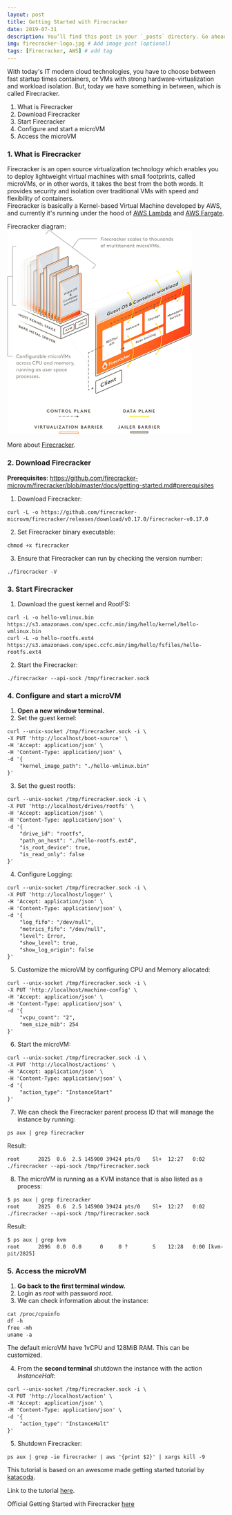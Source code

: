 ```yaml
---
layout: post
title: Getting Started with Firecracker
date: 2019-07-31
description: You’ll find this post in your `_posts` directory. Go ahead and edit it and re-build the site to see your changes. # Add post description (optional)
img: firecracker-logo.jpg # Add image post (optional)
tags: [Firecracker, AWS] # add tag
---
```


With today's IT modern cloud technologies, you have to choose between fast startup times containers, or VMs with strong hardware-virtualization and workload isolation.  But, today we have something in between, which is called Firecracker.   

1. What is Firecracker  
2. Download Firecracker  
3. Start Firecracker  
4. Configure and start a microVM  
5. Access the microVM  

### 1. What is Firecracker

Firecracker is an open source virtualization technology which enables you to deploy lightweight virtual machines with small footprints, called microVMs, or in other words, it takes the best from the both words. It provides security and isolation over traditional VMs with speed and flexibility of containers.  
Firecracker is basically a Kernel-based Virtual Machine developed by AWS, and currently it's running under the hood of [AWS Lambda](https://aws.amazon.com/lambda/) and [AWS Fargate](https://aws.amazon.com/fargate/).  

Firecracker diagram:  
![Firecracker diagram](/assets/img/firecracker-diagram.png)  

More about [Firecracker](https://firecracker-microvm.github.io).  


### 2. Download Firecracker  

**Prerequisites**: https://github.com/firecracker-microvm/firecracker/blob/master/docs/getting-started.md#prerequisites  

1. Download Firecracker:  
```console  
curl -L -o https://github.com/firecracker-microvm/firecracker/releases/download/v0.17.0/firecracker-v0.17.0  
```  
2. Set Firecracker binary executable:  
```console
chmod +x firecracker  
```  
3. Ensure that Firecracker can run by checking the version number:  
```console  
./firecracker -V  
```  


### 3. Start Firecracker  

1. Download the guest kernel and RootFS:  
```console  
curl -L -o hello-vmlinux.bin https://s3.amazonaws.com/spec.ccfc.min/img/hello/kernel/hello-vmlinux.bin  
curl -L -o hello-rootfs.ext4 https://s3.amazonaws.com/spec.ccfc.min/img/hello/fsfiles/hello-rootfs.ext4
```  
2. Start the Firecracker:  
```console  
./firecracker --api-sock /tmp/firecracker.sock  
```  


### 4. Configure and start a microVM

1. **Open a new window terminal.**  
2. Set the guest kernel:  
```console  
curl --unix-socket /tmp/firecracker.sock -i \  
-X PUT 'http://localhost/boot-source' \  
-H 'Accept: application/json' \  
-H 'Content-Type: application/json' \  
-d '{ 
    "kernel_image_path": "./hello-vmlinux.bin"    
}'  
```  
3. Set the guest rootfs:  
```console  
curl --unix-socket /tmp/firecracker.sock -i \  
-X PUT 'http://localhost/drives/rootfs' \  
-H 'Accept: application/json' \  
-H 'Content-Type: application/json' \  
-d '{  
    "drive_id": "rootfs",  
    "path_on_host": "./hello-rootfs.ext4",  
    "is_root_device": true,  
    "is_read_only": false  
}'  
```  
4. Configure Logging:  
```console  
curl --unix-socket /tmp/firecracker.sock -i \  
-X PUT 'http://localhost/logger' \  
-H 'Accept: application/json' \  
-H 'Content-Type: application/json' \  
-d '{  
    "log_fifo": "/dev/null",  
    "metrics_fifo": "/dev/null",  
    "level": Error,  
    "show_level": true,  
    "show_log_origin": false    
}'  
```  
5. Customize the microVM by configuring CPU and Memory allocated:  
```console  
curl --unix-socket /tmp/firecracker.sock -i \  
-X PUT 'http://localhost/machine-config' \  
-H 'Accept: application/json' \  
-H 'Content-Type: application/json' \  
-d '{  
    "vcpu_count": "2",  
    "mem_size_mib": 254   
}'  
```  
6. Start the microVM:  
```console  
curl --unix-socket /tmp/firecracker.sock -i \  
-X PUT 'http://localhost/actions' \  
-H 'Accept: application/json' \  
-H 'Content-Type: application/json' \  
-d '{  
    "action_type": "InstanceStart"     
}'  
```  

7. We can check the Firecracker parent process ID that will manage the instance by running:  
```console  
ps aux | grep firecracker  
```  

  Result:  
```console  
root      2825  0.6  2.5 145900 39424 pts/0    Sl+  12:27   0:02 ./firecracker --api-sock /tmp/firecracker.sock
```  

8. The microVM is running as a KVM instance that is also listed as a process:  
```console  
$ ps aux | grep firecracker  
root      2825  0.6  2.5 145900 39424 pts/0    Sl+  12:27   0:02 ./firecracker --api-sock /tmp/firecracker.sock  
```  

  Result:  
```console  
$ ps aux | grep kvm  
root      2896  0.0  0.0      0     0 ?        S    12:28   0:00 [kvm-pit/2825]  
```  


### 5. Access the microVM  

1. **Go back to the first terminal window.**  
2. Login as *root* with password *root*.  
3. We can check information about the instance:  
```console  
cat /proc/cpuinfo  
df -h  
free -mh  
uname -a  
```  

The default microVM have 1vCPU and 128MiB RAM. This can be customized.  

4. From the **second terminal** shutdown the instance with the action *InstanceHalt*:  
```console  
curl --unix-socket /tmp/firecracker.sock -i \  
-X PUT 'http://localhost/action' \  
-H 'Accept: application/json' \  
-H 'Content-Type: application/json' \  
-d '{  
    "action_type": "InstanceHalt"     
}' 
```  
5. Shutdown Firecracker:  
```console  
ps aux | grep -ie firecracker | aws '{print $2}' | xargs kill -9  
```  

This tutorial is based on an awesome made getting started tutorial by [katacoda](https://www.katacoda.com).  

Link to the tutorial [here](https://www.katacoda.com/firecracker-microvm/scenarios/getting-started).  

Official Getting Started with Firecracker [here](https://github.com/firecracker-microvm/firecracker/blob/master/docs/getting-started.md)  